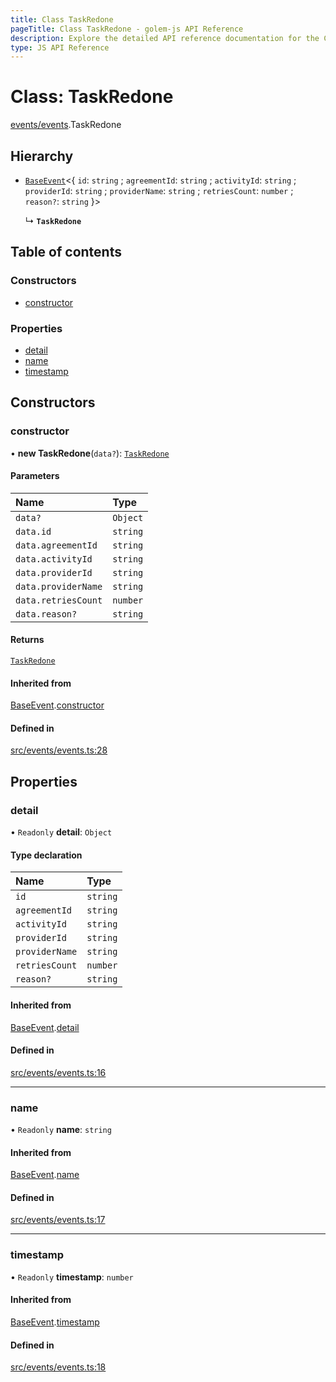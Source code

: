 ```yaml
---
title: Class TaskRedone
pageTitle: Class TaskRedone - golem-js API Reference
description: Explore the detailed API reference documentation for the Class TaskRedone within the golem-js SDK for the Golem Network.
type: JS API Reference
---
```

# Class: TaskRedone

[events/events](../modules/events_events).TaskRedone

## Hierarchy

- [`BaseEvent`](events_events.BaseEvent)\<\{ `id`: `string` ; `agreementId`: `string` ; `activityId`: `string` ; `providerId`: `string` ; `providerName`: `string` ; `retriesCount`: `number` ; `reason?`: `string`  }\>

  ↳ **`TaskRedone`**

## Table of contents

### Constructors

- [constructor](events_events.TaskRedone#constructor)

### Properties

- [detail](events_events.TaskRedone#detail)
- [name](events_events.TaskRedone#name)
- [timestamp](events_events.TaskRedone#timestamp)

## Constructors

### constructor

• **new TaskRedone**(`data?`): [`TaskRedone`](events_events.TaskRedone)

#### Parameters

| Name | Type |
| :------ | :------ |
| `data?` | `Object` |
| `data.id` | `string` |
| `data.agreementId` | `string` |
| `data.activityId` | `string` |
| `data.providerId` | `string` |
| `data.providerName` | `string` |
| `data.retriesCount` | `number` |
| `data.reason?` | `string` |

#### Returns

[`TaskRedone`](events_events.TaskRedone)

#### Inherited from

[BaseEvent](events_events.BaseEvent).[constructor](events_events.BaseEvent#constructor)

#### Defined in

[src/events/events.ts:28](https://github.com/golemfactory/golem-js/blob/49297d9/src/events/events.ts#L28)

## Properties

### detail

• `Readonly` **detail**: `Object`

#### Type declaration

| Name | Type |
| :------ | :------ |
| `id` | `string` |
| `agreementId` | `string` |
| `activityId` | `string` |
| `providerId` | `string` |
| `providerName` | `string` |
| `retriesCount` | `number` |
| `reason?` | `string` |

#### Inherited from

[BaseEvent](events_events.BaseEvent).[detail](events_events.BaseEvent#detail)

#### Defined in

[src/events/events.ts:16](https://github.com/golemfactory/golem-js/blob/49297d9/src/events/events.ts#L16)

___

### name

• `Readonly` **name**: `string`

#### Inherited from

[BaseEvent](events_events.BaseEvent).[name](events_events.BaseEvent#name)

#### Defined in

[src/events/events.ts:17](https://github.com/golemfactory/golem-js/blob/49297d9/src/events/events.ts#L17)

___

### timestamp

• `Readonly` **timestamp**: `number`

#### Inherited from

[BaseEvent](events_events.BaseEvent).[timestamp](events_events.BaseEvent#timestamp)

#### Defined in

[src/events/events.ts:18](https://github.com/golemfactory/golem-js/blob/49297d9/src/events/events.ts#L18)

